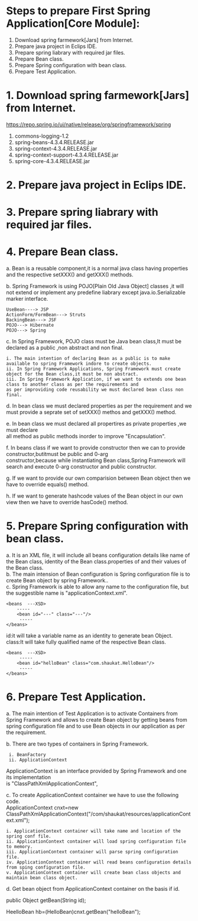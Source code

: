 # Steps to prepare First Spring Application[Core Module]:

1. Download spring farmework[Jars] from Internet.  
2. Prepare java project in Eclips IDE.  
3. Prepare spring liabrary with required jar files.  
4. Prepare Bean class.  
5. Prepare Spring configuration with bean class.  
6. Prepare Test Application.  

# 1. Download spring farmework[Jars] from Internet.  

https://repo.spring.io/ui/native/release/org/springframework/spring

1. commons-logging-1.2  
2. spring-beans-4.3.4.RELEASE.jar
3. spring-context-4.3.4.RELEASE.jar  
4. spring-context-support-4.3.4.RELEASE.jar  
5. spring-core-4.3.4.RELEASE.jar  

# 2. Prepare java project in Eclips IDE.  

# 3. Prepare spring liabrary with required jar files.  

# 4. Prepare Bean class.  

a. Bean is a reusable component,it is a normal java class having properties and the respective setXXX() and getXXX() methods.  

b. Spring Framework is using POJO[Plain Old Java Object] classes ,it will not extend or implement any predefine liabrary except java.io.Serializable marker interface.  

    UseBean----> JSP  
    ActionForm/FormBean---> Struts  
    BackingBean---> JSF  
    POJO---> Hibernate  
    POJO---> Spring  
    
c. In Spring Framework, POJO class must be Java bean class,It must be declared as a public ,non abstract and non final.  
    
    i. The main intention of declaring Bean as a public is to make available to spring Framework indore to create objects.  
    ii. In Spring Framework Applications, Spring Framework must create object for the Bean class,it must be non abstract.  
    iii. In Spring Framework Application, if we want to extends one bean class to another class as per the requirements and   
    as per improviding code reusability we must declared bean class non final.  
    
d. In bean class we must declared properties as per the requirement and we must provide a seprate set of setXXX() methos and getXXX() method.  

e. In bean class we must declared all propertires as private properties ,we must declare  
all method as public methods inorder to improve "Encapsulation".  

f. In beans class if we want to provide constructor then we can to provide constructor,butitmust be public and 0-arg  
constructor,because while instantiating Bean class,Spring Framework will search and execute 0-arg constructor and public constructor.

g. If we want to provide our own comparision between Bean object then we have to override equals() method.  

h. If we want to generate hashcode values of the Bean object in our own view then we have to override hasCode() method.  

# 5. Prepare Spring configuration with bean class.  

a. It is an XML file, it will include all beans configuration details like name of the Bean class, identity of the Bean class.properties of and their values of the Bean class.  
b. The main intension of Bean configuration is Spring configuration file is to create Bean object by spring Framework..  
c. Spring Framework is able to allow any name to the configuration file, but the suggestible name is "applicationContext.xml".  
  
  
    <beans  ---XSD>  
        -----  
        <bean id="---" class="---"/>  
         -----  
    </beans>  

id:it will take a variable name as an identity to generate bean Object.  
class:It will take fully qualified name of the respective Bean class.  

    <beans  ---XSD>  
         -----  
        <bean id="helloBean" class="com.shaukat.HelloBean"/>  
         -----  
    </beans>  

# 6. Prepare Test Application.  

a. The main intention of Test Application is to activate Containers from Spring Framework and allows to create Bean object by getting beans from spring configuration file and to use Bean objects in our application as per the requirement.  


b. There are two types of containers in Spring Framework.  

     i. BeanFactory  
     ii. ApplicationContext
    
ApplicationContext is an interface provided by Spring Framework and one its implementation  
is "ClassPathXmlApplicationContext",  

c. To create ApplicationContext container we have to use the following code.  
    ApplicationContext cnxt=new ClassPathXmlApplicationContext("/com/shaukat/resources/applicationContext.xml");  
    
    i. ApplicationContext container will take name and location of the spring conf file.  
    ii. ApplicationContext container will load spring configuration file to memory.  
    iii. ApplicationContext container will parse spring configuration file.  
    iv. ApplicationContext container will read beans configuration details from sping configuration file.  
    v. ApplicationContext container will create bean class objects and maintain bean class object.  
    
d. Get bean object from ApplicationContext container on the basis if id.  

public Object getBean(String id);  

HeelloBean hb=(HelloBean)cnxt.getBean("helloBean");  
